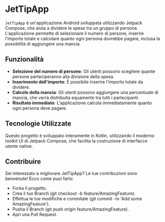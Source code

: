 # JetTipApp

`JetTipApp` è un'applicazione Android sviluppata utilizzando Jetpack Compose, che aiuta a dividere le spese tra un gruppo di persone.
L'applicazione permette di selezionare il numero di persone, inserire l'importo totale e calcolare quanto ogni persona dovrebbe pagare, inclusa la possibilità di aggiungere una mancia.

## Funzionalità

- **Selezione del numero di persone**: Gli utenti possono scegliere quante persone parteciperanno alla divisione della spesa.
- **Inserimento dell'importo**: È possibile inserire l'importo totale da dividere.
- **Calcolo della mancia**: Gli utenti possono aggiungere una percentuale di mancia, che verrà distribuita equamente tra tutti i partecipanti.
- **Risultato immediato**: L'applicazione calcola immediatamente quanto ogni persona deve pagare.

## Tecnologie Utilizzate

Questo progetto è sviluppato interamente in Kotlin, utilizzando il moderno toolkit UI di Jetpack Compose, che facilita la costruzione di interfacce utente native.

## Contribuire
Sei interessato a migliorare JetTipApp? Le tue contribuzioni sono benvenute! Ecco come puoi farlo:

- Forka il progetto.
- Crea il tuo Branch (git checkout -b feature/AmazingFeature).
- Effettua le tue modifiche e commitale (git commit -m 'Add some AmazingFeature').
- Pusha il Branch (git push origin feature/AmazingFeature).
- Apri una Pull Request.
